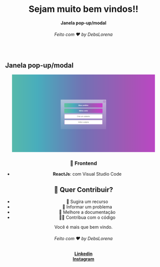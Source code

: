 <div align="center">
  <h1>Sejam muito bem vindos!!</h1>
  <strong>Janela pop-up/modal</strong>
  <h6>Feito com ❤️ by DebsLorena</h6>
</div>
<br>


## Janela pop-up/modal
<div align="center">
    <img src="./print.PNG" alt="daily.dev" height="250">
   
   
 
### 🎨 Frontend

*  **ReactJs**: com Visual Studio Code


## 🙌 Quer Contribuir?


* 🤔 Sugira um recurso
* 🐛 Informar um problema
* 📖 Melhore a documentação
* 👨‍💻 Contribua com o código

Você é mais que bem vindo. 





<div align="center">
    <h6>Feito com ❤️ by DebsLorena</h6>
    <a href="https://www.linkedin.com/in/loredebs/"><strong>Linkedin</strong></a></br>
    <a href="https://www.instagram.com/debslorena/"><strong>Instagram</strong></a>
</div>
